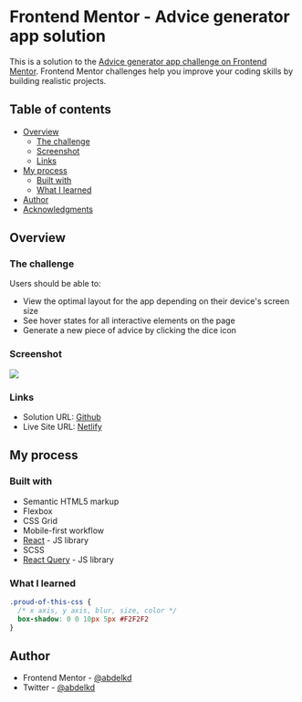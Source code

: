 # Frontend Mentor - Advice generator app solution

This is a solution to the [Advice generator app challenge on Frontend Mentor](https://www.frontendmentor.io/challenges/advice-generator-app-QdUG-13db). Frontend Mentor challenges help you improve your coding skills by building realistic projects.

## Table of contents

- [Overview](#overview)
  - [The challenge](#the-challenge)
  - [Screenshot](#screenshot)
  - [Links](#links)
- [My process](#my-process)
  - [Built with](#built-with)
  - [What I learned](#what-i-learned)
- [Author](#author)
- [Acknowledgments](#acknowledgments)


## Overview

### The challenge

Users should be able to:

- View the optimal layout for the app depending on their device's screen size
- See hover states for all interactive elements on the page
- Generate a new piece of advice by clicking the dice icon

### Screenshot

![](./screenshot.jpg)


### Links

- Solution URL: [Github]()
- Live Site URL: [Netlify](https://regal-gumdrop-a33992.netlify.app/)

## My process

### Built with

- Semantic HTML5 markup
- Flexbox
- CSS Grid
- Mobile-first workflow
- [React](https://reactjs.org/) - JS library
- SCSS
- [React Query](https://tanstack.com/query/latest) - JS library

### What I learned

```css
.proud-of-this-css {
  /* x axis, y axis, blur, size, color */
  box-shadow: 0 0 10px 5px #F2F2F2
}
```

## Author

- Frontend Mentor - [@abdelkd](https://www.frontendmentor.io/profile/abdelkd)
- Twitter - [@abdelkd](https://www.twitter.com/abdelkd)

